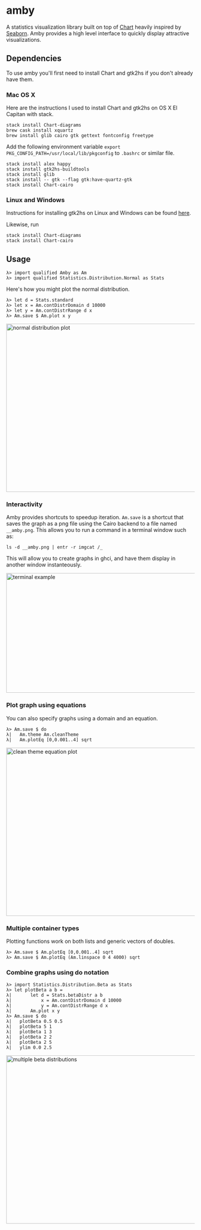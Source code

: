 # amby

A statistics visualization library built on top of [Chart](https://github.com/timbod7/haskell-chart) heavily inspired by [Seaborn](https://github.com/mwaskom/seaborn). Amby provides a high level interface to quickly display attractive visualizations.

## Dependencies

To use amby you'll first need to install Chart and gtk2hs if you don't already have them.

### Mac OS X

Here are the instructions I used to install Chart and gtk2hs on OS X El Capitan with stack.

```
stack install Chart-diagrams
brew cask install xquartz
brew install glib cairo gtk gettext fontconfig freetype
```

Add the following environment variable `export PKG_CONFIG_PATH=/usr/local/lib/pkgconfig` to `.bashrc` or similar file.

```
stack install alex happy
stack install gtk2hs-buildtools
stack install glib
stack install -- gtk --flag gtk:have-quartz-gtk
stack install Chart-cairo
```

### Linux and Windows

Instructions for installing gtk2hs on Linux and Windows can be found [here](https://wiki.haskell.org/Gtk2Hs/Installation).

Likewise, run

```
stack install Chart-diagrams
stack install Chart-cairo
```

## Usage

```
λ> import qualified Amby as Am
λ> import qualified Statistics.Distribution.Normal as Stats
```

Here's how you might plot the normal distribution.

```
λ> let d = Stats.standard
λ> let x = Am.contDistrDomain d 10000
λ> let y = Am.contDistrRange d x
λ> Am.save $ Am.plot x y
```

<img src="https://cloud.githubusercontent.com/assets/197051/19673579/c4602948-9a46-11e6-98d3-ba35d4de689a.png" alt="normal distribution plot" width="600" height="450">

### Interactivity

Amby provides shortcuts to speedup iteration. `Am.save` is a shortcut that saves the graph as a png file using the Cairo backend to a file named `__amby.png`. This allows you to run a command in a terminal window such as:

```
ls -d __amby.png | entr -r imgcat /_
```

This will allow you to create graphs in ghci, and have them display in another window instanteously.

<img src="https://cloud.githubusercontent.com/assets/197051/19673860/5045b520-9a49-11e6-8c04-04e96dcab4fb.png" alt="terminal example" width="512" height="320">

### Plot graph using equations

You can also specify graphs using a domain and an equation.

```
λ> Am.save $ do
λ|   Am.theme Am.cleanTheme
λ|   Am.plotEq [0,0.001..4] sqrt
```

<img src="https://cloud.githubusercontent.com/assets/197051/19674133/7a618698-9a4b-11e6-98f5-bd7c8df78f6d.png" alt="clean theme equation plot" width="600" height="450">

### Multiple container types

Plotting functions work on both lists and generic vectors of doubles.

```
λ> Am.save $ Am.plotEq [0,0.001..4] sqrt
λ> Am.save $ Am.plotEq (Am.linspace 0 4 4000) sqrt
```

### Combine graphs using do notation

```
λ> import Statistics.Distribution.Beta as Stats
λ> let plotBeta a b =
λ|       let d = Stats.betaDistr a b
λ|           x = Am.contDistrDomain d 10000
λ|           y = Am.contDistrRange d x
λ|       Am.plot x y
λ> Am.save $ do
λ|   plotBeta 0.5 0.5
λ|   plotBeta 5 1
λ|   plotBeta 1 3
λ|   plotBeta 2 2
λ|   plotBeta 2 5
λ|   ylim 0.0 2.5
```

<img src="https://cloud.githubusercontent.com/assets/197051/19673297/15506550-9a44-11e6-9a93-b7fb62632578.png" alt="multiple beta distributions" width="600" height="450">
